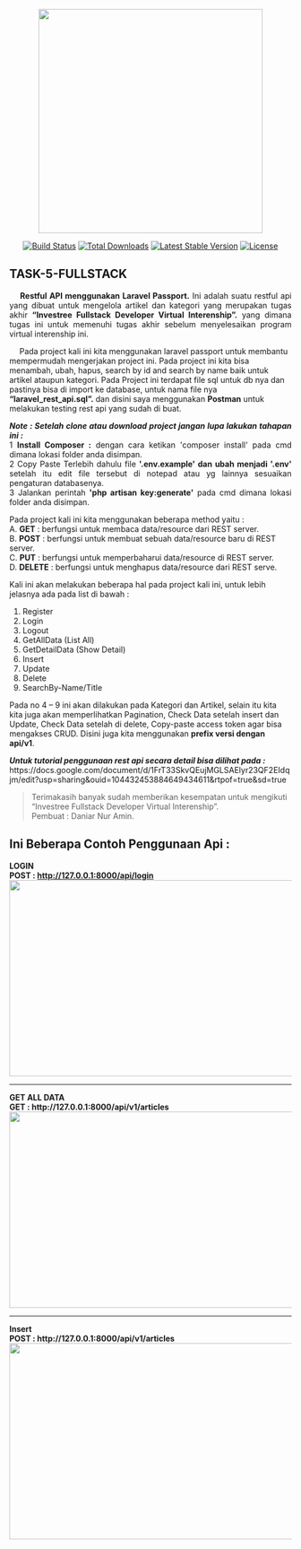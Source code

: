 <p align="center"><a href="https://laravel.com" target="_blank"><img src="https://raw.githubusercontent.com/laravel/art/master/logo-lockup/5%20SVG/2%20CMYK/1%20Full%20Color/laravel-logolockup-cmyk-red.svg" width="400"></a></p>

<p align="center">
<a href="https://travis-ci.org/laravel/framework"><img src="https://travis-ci.org/laravel/framework.svg" alt="Build Status"></a>
<a href="https://packagist.org/packages/laravel/framework"><img src="https://img.shields.io/packagist/dt/laravel/framework" alt="Total Downloads"></a>
<a href="https://packagist.org/packages/laravel/framework"><img src="https://img.shields.io/packagist/v/laravel/framework" alt="Latest Stable Version"></a>
<a href="https://packagist.org/packages/laravel/framework"><img src="https://img.shields.io/packagist/l/laravel/framework" alt="License"></a>
</p>

## TASK-5-FULLSTACK
<p align="justify">
&emsp; <b>Restful API menggunakan Laravel Passport.</b>
Ini adalah suatu restful api yang dibuat untuk mengelola artikel dan kategori yang merupakan tugas akhir <b>“Investree Fullstack Developer Virtual Interenship”.</b> yang dimana tugas ini untuk memenuhi tugas akhir sebelum menyelesaikan program virtual interenship ini.

&emsp; Pada project kali ini kita menggunakan laravel passport untuk membantu mempermudah mengerjakan project ini. Pada project ini kita bisa menambah, ubah, hapus, search by id and search by name baik untuk artikel ataupun kategori. Pada Project ini terdapat file sql untuk db nya dan pastinya bisa di import ke database, untuk nama file nya <b>“laravel_rest_api.sql”.</b> dan disini saya menggunakan <b>Postman</b> untuk melakukan testing rest api yang sudah di buat.
</p>

<p align="justify">
<b><i>Note : Setelah clone atau download project jangan lupa lakukan tahapan ini :</i></b><br>
1 <b>Install Composer :</b> dengan cara ketikan 'composer install' pada cmd dimana lokasi folder anda disimpan.<br>
2 Copy Paste Terlebih dahulu file <b>'.env.example' dan ubah menjadi '.env'</b> setelah itu edit file tersebut di notepad atau yg lainnya sesuaikan pengaturan databasenya.<br>
3 Jalankan perintah <b>'php artisan key:generate'</b> pada cmd dimana lokasi folder anda disimpan.
</p>

Pada project kali ini kita menggunakan beberapa method yaitu :<br>
A.	<b>GET</b> : berfungsi untuk membaca data/resource dari REST server.<br>
B.	<b>POST</b> : berfungsi untuk membuat sebuah data/resource baru di REST server.<br>
C.	<b>PUT</b> : berfungsi untuk memperbaharui data/resource di REST server.<br>
D.	<b>DELETE</b> : berfungsi untuk menghapus data/resource dari REST serve.<br>

Kali ini akan melakukan beberapa hal pada project kali ini, untuk lebih jelasnya ada pada list di bawah : <br>
1.	Register <br>
2.	Login <br>
3.	Logout <br>
4.	GetAllData (List All) <br>
5.	GetDetailData (Show Detail) <br>
6.	Insert <br>
7.	Update <br>
8.	Delete <br>
9.	SearchBy-Name/Title <br>

Pada no 4 – 9 ini akan dilakukan pada Kategori dan Artikel, selain itu kita kita juga akan memperlihatkan Pagination, Check Data setelah insert dan Update, Check Data setelah di delete, Copy-paste access token agar bisa mengakses CRUD. Disini juga kita menggunakan <b>prefix versi dengan api/v1</b>.

<p align="justify">
<b><i>Untuk tutorial penggunaan rest api secara detail bisa dilihat pada :</i></b><br>
https://docs.google.com/document/d/1FrT33SkvQEujMGLSAElyr23QF2EIdqjm/edit?usp=sharing&ouid=104432453884649434611&rtpof=true&sd=true
</p>

> Terimakasih banyak sudah memberikan kesempatan untuk mengikuti “Investree Fullstack Developer Virtual Interenship”. <br>
> Pembuat : Daniar Nur Amin.


## Ini Beberapa Contoh Penggunaan Api :
<b>LOGIN</b><br>
<b>POST : http://127.0.0.1:8000/api/login<b><br>
<kbd><img src="https://user-images.githubusercontent.com/81208093/179658708-8440addf-73d2-488d-b8d8-a1ee46a83924.PNG" width="600" height="350"></kbd>
<br>
    
<hr>
<b>GET ALL DATA</b><br>
<b>GET : http://127.0.0.1:8000/api/v1/articles<b><br>
<kbd><img src="https://user-images.githubusercontent.com/81208093/179658924-a254ffd0-ef89-4e58-94ba-6dbbbcca4a08.PNG" width="600" height="350"></kbd>
<br>
    
<hr>
<b>Insert</b><br>
<b>POST : http://127.0.0.1:8000/api/v1/articles<b><br>
<kbd><img src="https://user-images.githubusercontent.com/81208093/179659678-5d2e3f69-e8aa-4e4d-a60e-01039b19b5d7.PNG" width="600" height="350"></kbd>
<br>

